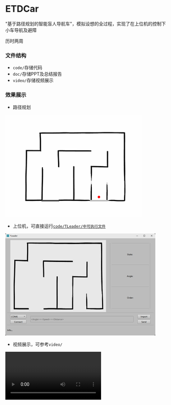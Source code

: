# ETDCar

"基于路径规划的智能盲人导航车"，模拟设想的全过程，实现了在上位机的控制下小车导航及避障

历时两周



### 文件结构

+ `code/`存储代码
+ `doc/`存储PPT及总结报告
+ `video/`存储视频展示



### 效果展示

+ 路径规划

<img src="README.assets/change-16487938476491.gif" alt="change" style="zoom: 67%;" />

+ 上位机，可直接运行[`code/TLeader/中可执行文件`](./code/TLeader/TLeader.exe)

<img src="README.assets/image-20220401141921743.png" alt="image-20220401141921743" style="zoom:50%;" />

+ 视频展示，可参考`video/`

<video src="video/完整功能.mp4"></video>




